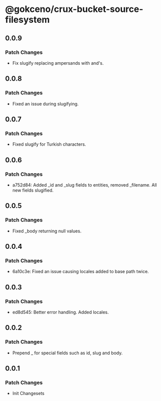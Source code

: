 # @gokceno/crux-bucket-source-filesystem

## 0.0.9

### Patch Changes

- Fix slugify replacing ampersands with and's.

## 0.0.8

### Patch Changes

- Fixed an issue during slugifying.

## 0.0.7

### Patch Changes

- Fixed slugify for Turkish characters.

## 0.0.6

### Patch Changes

- a752d84: Added \_id and \_slug fields to entities, removed \_filename. All new fields slugified.

## 0.0.5

### Patch Changes

- Fixed \_body returning null values.

## 0.0.4

### Patch Changes

- 6a10c3e: Fixed an issue causing locales added to base path twice.

## 0.0.3

### Patch Changes

- ed8d545: Better error handling. Added locales.

## 0.0.2

### Patch Changes

- Prepend \_ for special fields such as id, slug and body.

## 0.0.1

### Patch Changes

- Init Changesets
